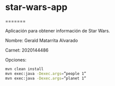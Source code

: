 star-wars-app
==============

=======

Aplicación para obtener información de Star Wars.

Nombre:  Gerald Matarrita Alvarado

Carnet:  2020144486

Opciones:

```bash
mvn clean install
mvn exec:java -Dexec.args=”people 1”
mvn exec:java -Dexec.args=”planet 1”
```
